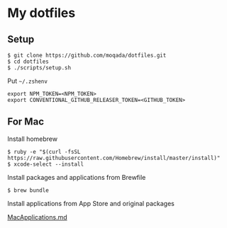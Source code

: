 # My dotfiles 

## Setup

```
$ git clone https://github.com/moqada/dotfiles.git
$ cd dotfiles
$ ./scripts/setup.sh
```

Put `~/.zshenv`

```
export NPM_TOKEN=<NPM_TOKEN>
export CONVENTIONAL_GITHUB_RELEASER_TOKEN=<GITHUB_TOKEN>
```

## For Mac

Install homebrew

```
$ ruby -e "$(curl -fsSL https://raw.githubusercontent.com/Homebrew/install/master/install)"
$ xcode-select --install
```

Install packages and applications from Brewfile

```
$ brew bundle
```

Install applications from App Store and original packages

[MacApplications.md](MacApplications.md)

